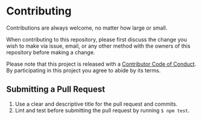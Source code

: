 # Contributing

Contributions are always welcome, no matter how large or small.

When contributing to this repository, please first discuss the change you wish to make via issue,
email, or any other method with the owners of this repository before making a change.

Please note that this project is released with a [Contributor Code of Conduct](CODE_OF_CONDUCT.md).
By participating in this project you agree to abide by its terms.

## Submitting a Pull Request

1. Use a clear and descriptive title for the pull request and commits.
2. Lint and test before submitting the pull request by running `$ npm test`.
